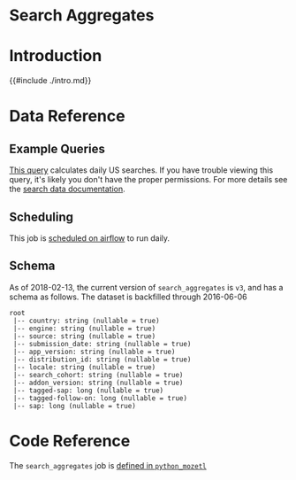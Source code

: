 # Search Aggregates

<!-- toc -->

# Introduction

{{#include ./intro.md}}

# Data Reference

## Example Queries

[This query](https://sql.telemetry.mozilla.org/queries/51140/source)
calculates daily US searches.
If you have trouble viewing this query,
it's likely you don't have the proper permissions.
For more details see the [search data documentation].


## Scheduling

This job is
[scheduled on airflow](https://github.com/mozilla/telemetry-airflow/blob/master/dags/main_summary.py#L135)
to run daily.

## Schema

As of 2018-02-13,
the current version of `search_aggregates` is `v3`,
and has a schema as follows.
The dataset is backfilled through 2016-06-06

```
root
 |-- country: string (nullable = true)
 |-- engine: string (nullable = true)
 |-- source: string (nullable = true)
 |-- submission_date: string (nullable = true)
 |-- app_version: string (nullable = true)
 |-- distribution_id: string (nullable = true)
 |-- locale: string (nullable = true)
 |-- search_cohort: string (nullable = true)
 |-- addon_version: string (nullable = true)
 |-- tagged-sap: long (nullable = true)
 |-- tagged-follow-on: long (nullable = true)
 |-- sap: long (nullable = true)
```

# Code Reference

The `search_aggregates` job is
[defined in `python_mozetl`](https://github.com/mozilla/python_mozetl/blob/master/mozetl/search/aggregates.py)


[search data documentation]: ../../search.md
